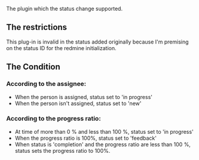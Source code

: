 The plugin which the status change supported.

## The restrictions
This plug-in is invalid in the status added originally because I'm premising on the status ID for the redmine initialization.

## The Condition
### According to the assignee:
* When the person is assigned, status set to 'in progress'
* When the person isn't assigned, status set to 'new'

### According to the progress ratio:
* At time of more than 0 % and less than 100 %, status set to 'in progress'
* When the progress ratio is 100%, status set to 'feedback'
* When status is 'completion' and the progress ratio are less than 100 %, status sets the progress ratio to 100%.